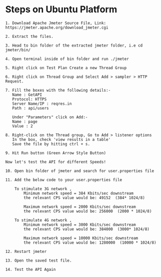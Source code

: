 # Steps on Ubuntu Platform

    1. Download Apache Jmeter Source File, Link: https://jmeter.apache.org/download_jmeter.cgi

    2. Extract the files.

    3. Head to bin folder of the extracted jmeter folder, i.e cd jmeter/bin/
    
    4. Open terminal inside of bin folder and run ./jmeter
    
    5. Right click on Test Plan Create a new Thread Group
    
    6. Right click on Thread Group and Select Add > sampler > HTTP Request.
    
    7. Fill the boxes with the following details:-
	   Name : GetAPI
	   Protocol: HTTPS
	   Server Name/IP : reqres.in
	   Path : api/users
	   
	   Under "Parameters" click on Add:-
	   Name : page
	   Value : 2
	
	8. Right-click on the Thread group, Go to Add > listener options
	   In the box, check 'view results in a table'
	   Save the file by hitting ctrl + s.
	
	9. Hit Run button (Green Arrow Style Button)
	
	Now let's test the API for different Speeds!
	
	10. Open bin folder of jmeter and search for user.properties file

	11. Add the below code to your user.properties file
	    
		To stimulate 3G network ,
			Minimum network speed = 384 Kbits/sec downstream
			the relevant CPS value would be: 49152  (384* 1024/8)

			Maximum network speed = 2000 Kbits/sec downstream
			the relevant CPS value would be: 256000  (2000 * 1024/8)

		To stimulate 4G network ,
			Minimum network speed = 3000 Kbits/sec downstream
			the relevant CPS value would be: 384000  (3000* 1024/8)

			Maximum network speed = 10000 Kbits/sec downstream
			the relevant CPS value would be: 1280000  (10000 * 1024/8)
	  
	12. Restart jmeter
	
	13. Open the saved test file.
	
	14. Test the API Again

